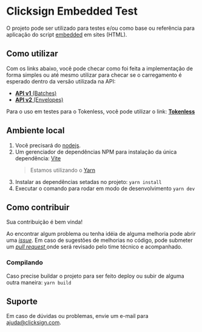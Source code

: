 # Clicksign Embedded Test

O projeto pode ser utilizado para testes e/ou como base ou referência para aplicação do script [embedded](https://developers.clicksign.com/docs/instalacao-do-widget-embedded) em sites (HTML).

## Como utilizar
Com os links abaixo, você pode checar como foi feita a implementação de forma simples ou até mesmo utilizar para checar se o carregamento é esperado dentro da versão utilizada na API:
- [**API v1** (Batches)](clicksign.github.io/embedded-test)
- [**API v2** (Envelopes)](clicksign.github.io/embedded-test/v2)

Para o uso em testes para o Tokenless, você pode utilizar o link: [**Tokenless**](clicksign.github.io/embedded-test/tokenless)


## Ambiente local
1. Você precisará do [nodejs](https://nodejs.org).
2. Um gerenciador de dependências NPM para instalação da única dependência: [Vite](https://vitejs.dev)
   > Estamos utilizando o [Yarn](https://yarnpkg.com/)
4. Instalar as dependências setadas no projeto: `yarn install`
5. Executar o comando para rodar em modo de desenvolvimento `yarn dev`


## Como contribuir
Sua contribuição é bem vinda!

Ao encontrar algum problema ou tenha idéia de alguma melhoria pode abrir uma [_issue_](https://github.com/clicksign/embedded-test/issues).
Em caso de sugestões de melhorias no código, pode submeter um [_pull request_ ](https://github.com/clicksign/embedded-test/pulls) onde será revisado pelo time técnico e acompanhado.


### Compilando
Caso precise buildar o projeto para ser feito deploy ou subir de alguma outra maneira:
`yarn build`


## Suporte
Em caso de dúvidas ou problemas, envie um e-mail para ajuda@clicksign.com.
